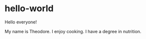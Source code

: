 # hello-world

Hello everyone!

My name is Theodore.  I enjoy cooking.  I have a degree in nutrition.  
